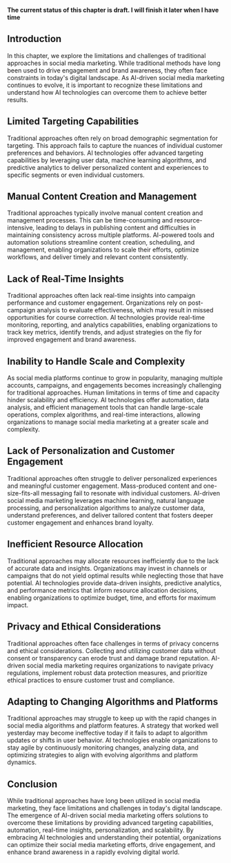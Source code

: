 **The current status of this chapter is draft. I will finish it later when I have time**

Introduction
------------

In this chapter, we explore the limitations and challenges of traditional approaches in social media marketing. While traditional methods have long been used to drive engagement and brand awareness, they often face constraints in today's digital landscape. As AI-driven social media marketing continues to evolve, it is important to recognize these limitations and understand how AI technologies can overcome them to achieve better results.

Limited Targeting Capabilities
------------------------------

Traditional approaches often rely on broad demographic segmentation for targeting. This approach fails to capture the nuances of individual customer preferences and behaviors. AI technologies offer advanced targeting capabilities by leveraging user data, machine learning algorithms, and predictive analytics to deliver personalized content and experiences to specific segments or even individual customers.

Manual Content Creation and Management
--------------------------------------

Traditional approaches typically involve manual content creation and management processes. This can be time-consuming and resource-intensive, leading to delays in publishing content and difficulties in maintaining consistency across multiple platforms. AI-powered tools and automation solutions streamline content creation, scheduling, and management, enabling organizations to scale their efforts, optimize workflows, and deliver timely and relevant content consistently.

Lack of Real-Time Insights
--------------------------

Traditional approaches often lack real-time insights into campaign performance and customer engagement. Organizations rely on post-campaign analysis to evaluate effectiveness, which may result in missed opportunities for course correction. AI technologies provide real-time monitoring, reporting, and analytics capabilities, enabling organizations to track key metrics, identify trends, and adjust strategies on the fly for improved engagement and brand awareness.

Inability to Handle Scale and Complexity
----------------------------------------

As social media platforms continue to grow in popularity, managing multiple accounts, campaigns, and engagements becomes increasingly challenging for traditional approaches. Human limitations in terms of time and capacity hinder scalability and efficiency. AI technologies offer automation, data analysis, and efficient management tools that can handle large-scale operations, complex algorithms, and real-time interactions, allowing organizations to manage social media marketing at a greater scale and complexity.

Lack of Personalization and Customer Engagement
-----------------------------------------------

Traditional approaches often struggle to deliver personalized experiences and meaningful customer engagement. Mass-produced content and one-size-fits-all messaging fail to resonate with individual customers. AI-driven social media marketing leverages machine learning, natural language processing, and personalization algorithms to analyze customer data, understand preferences, and deliver tailored content that fosters deeper customer engagement and enhances brand loyalty.

Inefficient Resource Allocation
-------------------------------

Traditional approaches may allocate resources inefficiently due to the lack of accurate data and insights. Organizations may invest in channels or campaigns that do not yield optimal results while neglecting those that have potential. AI technologies provide data-driven insights, predictive analytics, and performance metrics that inform resource allocation decisions, enabling organizations to optimize budget, time, and efforts for maximum impact.

Privacy and Ethical Considerations
----------------------------------

Traditional approaches often face challenges in terms of privacy concerns and ethical considerations. Collecting and utilizing customer data without consent or transparency can erode trust and damage brand reputation. AI-driven social media marketing requires organizations to navigate privacy regulations, implement robust data protection measures, and prioritize ethical practices to ensure customer trust and compliance.

Adapting to Changing Algorithms and Platforms
---------------------------------------------

Traditional approaches may struggle to keep up with the rapid changes in social media algorithms and platform features. A strategy that worked well yesterday may become ineffective today if it fails to adapt to algorithm updates or shifts in user behavior. AI technologies enable organizations to stay agile by continuously monitoring changes, analyzing data, and optimizing strategies to align with evolving algorithms and platform dynamics.

Conclusion
----------

While traditional approaches have long been utilized in social media marketing, they face limitations and challenges in today's digital landscape. The emergence of AI-driven social media marketing offers solutions to overcome these limitations by providing advanced targeting capabilities, automation, real-time insights, personalization, and scalability. By embracing AI technologies and understanding their potential, organizations can optimize their social media marketing efforts, drive engagement, and enhance brand awareness in a rapidly evolving digital world.

